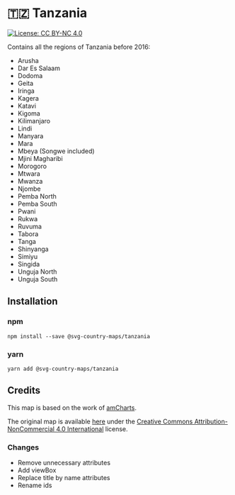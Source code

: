 # 🇹🇿 Tanzania

[![License: CC BY-NC 4.0](https://img.shields.io/badge/License-CC%20BY--NC%204.0-blue.svg)](https://creativecommons.org/licenses/by-nc/4.0/)

Contains all the regions of Tanzania before 2016:
* Arusha
* Dar Es Salaam
* Dodoma
* Geita
* Iringa
* Kagera
* Katavi
* Kigoma
* Kilimanjaro
* Lindi
* Manyara
* Mara
* Mbeya (Songwe included)
* Mjini Magharibi
* Morogoro
* Mtwara
* Mwanza
* Njombe
* Pemba North
* Pemba South
* Pwani
* Rukwa
* Ruvuma
* Tabora
* Tanga
* Shinyanga
* Simiyu
* Singida
* Unguja North
* Unguja South

## Installation

### npm

`npm install --save @svg-country-maps/tanzania`

### yarn

`yarn add @svg-country-maps/tanzania`

## Credits

This map is based on the work of [amCharts](https://www.amcharts.com).

The original map is available [here](https://www.amcharts.com/svg-maps/?map=tanzania) under the [Creative Commons Attribution-NonCommercial 4.0 International](https://creativecommons.org/licenses/by-nc/4.0/) license.

### Changes

* Remove unnecessary attributes
* Add viewBox
* Replace title by name attributes
* Rename ids
